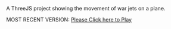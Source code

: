 A ThreeJS project showing the movement of war jets on a plane.

MOST RECENT VERSION: [Please Click here to Play](https://rawcdn.githack.com/alperenbutun/free-time-project/dbed337/index.html)
